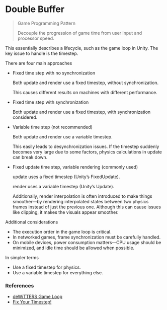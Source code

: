 # Double Buffer

> Game Programming Pattern
>
> Decouple the progression of game time from user input and processor speed.

This essentially describes a lifecycle, such as the game loop in Unity. The key issue to handle is the timestep.

There are four main approaches
- Fixed time step with no synchronization

	Both update and render use a fixed timestep, without synchronization.

	This causes different results on machines with different performance.

- Fixed time step with synchronization

	Both update and render use a fixed timestep, with synchronization considered.

- Variable time step (not recommended)

	Both update and render use a variable timestep.

	This easily leads to desynchronization issues. If the timestep suddenly becomes very large due to some factors, physics calculations in update can break down.

- Fixed update time step, variable rendering (commonly used)

	update uses a fixed timestep (Unity’s FixedUpdate).

	render uses a variable timestep (Unity’s Update).

	Additionally, render interpolation is often introduced to make things smoother—by rendering interpolated states between two physics frames instead of just the previous one. Although this can cause issues like clipping, it makes the visuals appear smoother.

Additional considerations
- The execution order in the game loop is critical.
- In networked games, frame synchronization must be carefully handled.
- On mobile devices, power consumption matters—CPU usage should be minimized, and idle time should be allowed when possible.

In simpler terms
- Use a fixed timestep for physics.
- Use a variable timestep for everything else.


### References
- [deWiTTERS Game Loop](https://dewitters.com/dewitters-gameloop/)
- [Fix Your Timestep!](https://gafferongames.com/post/fix_your_timestep/)
